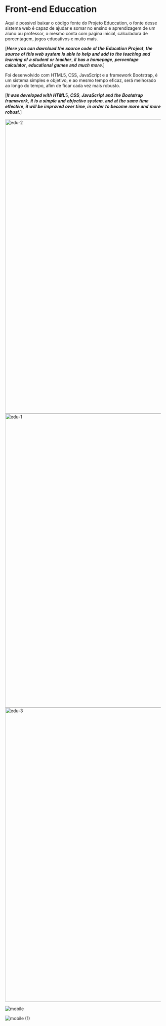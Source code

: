 # Front-end Educcation
Aqui é possível baixar o código fonte do Projeto Educcation, o fonte desse sistema web é capaz de ajudar e somar no ensino e aprendizagem de um aluno ou professor, o mesmo conta com pagina inicial, calculadora de porcentagem, jogos educativos e muito mais.

[𝑯𝒆𝒓𝒆 𝒚𝒐𝒖 𝒄𝒂𝒏 𝒅𝒐𝒘𝒏𝒍𝒐𝒂𝒅 𝒕𝒉𝒆 𝒔𝒐𝒖𝒓𝒄𝒆 𝒄𝒐𝒅𝒆 𝒐𝒇 𝒕𝒉𝒆 𝑬𝒅𝒖𝒄𝒂𝒕𝒊𝒐𝒏 𝑷𝒓𝒐𝒋𝒆𝒄𝒕, 𝒕𝒉𝒆 𝒔𝒐𝒖𝒓𝒄𝒆 𝒐𝒇 𝒕𝒉𝒊𝒔 𝒘𝒆𝒃 𝒔𝒚𝒔𝒕𝒆𝒎 𝒊𝒔 𝒂𝒃𝒍𝒆 𝒕𝒐 𝒉𝒆𝒍𝒑 𝒂𝒏𝒅 𝒂𝒅𝒅 𝒕𝒐 𝒕𝒉𝒆 𝒕𝒆𝒂𝒄𝒉𝒊𝒏𝒈 𝒂𝒏𝒅 𝒍𝒆𝒂𝒓𝒏𝒊𝒏𝒈 𝒐𝒇 𝒂 𝒔𝒕𝒖𝒅𝒆𝒏𝒕 𝒐𝒓 𝒕𝒆𝒂𝒄𝒉𝒆𝒓, 𝒊𝒕 𝒉𝒂𝒔 𝒂 𝒉𝒐𝒎𝒆𝒑𝒂𝒈𝒆, 𝒑𝒆𝒓𝒄𝒆𝒏𝒕𝒂𝒈𝒆 𝒄𝒂𝒍𝒄𝒖𝒍𝒂𝒕𝒐𝒓, 𝒆𝒅𝒖𝒄𝒂𝒕𝒊𝒐𝒏𝒂𝒍 𝒈𝒂𝒎𝒆𝒔 𝒂𝒏𝒅 𝒎𝒖𝒄𝒉 𝒎𝒐𝒓𝒆.]

Foi desenvolvido com HTML5, CSS, JavaScript e a framework Bootstrap, é um sistema simples e objetivo, e ao mesmo tempo eficaz, será melhorado ao longo do tempo, afim de ficar cada vez mais robusto.

[𝑰𝒕 𝒘𝒂𝒔 𝒅𝒆𝒗𝒆𝒍𝒐𝒑𝒆𝒅 𝒘𝒊𝒕𝒉 𝑯𝑻𝑴𝑳5, 𝑪𝑺𝑺, 𝑱𝒂𝒗𝒂𝑺𝒄𝒓𝒊𝒑𝒕 𝒂𝒏𝒅 𝒕𝒉𝒆 𝑩𝒐𝒐𝒕𝒔𝒕𝒓𝒂𝒑 𝒇𝒓𝒂𝒎𝒆𝒘𝒐𝒓𝒌, 𝒊𝒕 𝒊𝒔 𝒂 𝒔𝒊𝒎𝒑𝒍𝒆 𝒂𝒏𝒅 𝒐𝒃𝒋𝒆𝒄𝒕𝒊𝒗𝒆 𝒔𝒚𝒔𝒕𝒆𝒎, 𝒂𝒏𝒅 𝒂𝒕 𝒕𝒉𝒆 𝒔𝒂𝒎𝒆 𝒕𝒊𝒎𝒆 𝒆𝒇𝒇𝒆𝒄𝒕𝒊𝒗𝒆, 𝒊𝒕 𝒘𝒊𝒍𝒍 𝒃𝒆 𝒊𝒎𝒑𝒓𝒐𝒗𝒆𝒅 𝒐𝒗𝒆𝒓 𝒕𝒊𝒎𝒆, 𝒊𝒏 𝒐𝒓𝒅𝒆𝒓 𝒕𝒐 𝒃𝒆𝒄𝒐𝒎𝒆 𝒎𝒐𝒓𝒆 𝒂𝒏𝒅 𝒎𝒐𝒓𝒆 𝒓𝒐𝒃𝒖𝒔𝒕.]



<img width="948" alt="edu-2" src="https://user-images.githubusercontent.com/62378264/215921595-53e2ae78-f836-46d4-85a5-1701ae0832d1.png">


<img width="947" alt="edu-1" src="https://user-images.githubusercontent.com/62378264/215921550-542decfa-1880-4cb3-a272-1485fd546d67.png">

<img width="948" alt="edu-3" src="https://user-images.githubusercontent.com/62378264/215921625-279e65d3-5e6d-4bde-a46d-82ad8796b8d6.png">

![mobile](https://user-images.githubusercontent.com/62378264/215921514-a3016d59-d5f5-43ec-a45e-64ad5760ead0.png)


![mobile (1)](https://user-images.githubusercontent.com/62378264/215921491-f646d501-73dc-4019-9d87-42135c40e607.png)
